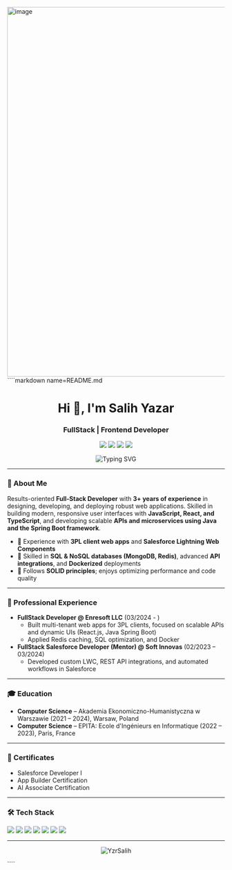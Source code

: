 <img width="872" height="856" alt="image" src="https://github.com/user-attachments/assets/991b8c5c-9634-4c62-8e71-70ec2c731551" />````markdown name=README.md
<!-- Profil README - Salih Yazar -->

<h1 align="center">Hi 👋, I'm Salih Yazar</h1>
<h3 align="center">FullStack | Frontend Developer</h3>

<p align="center">
  <a href="mailto:yzr.salih@gmail.com"><img src="https://img.shields.io/badge/email-000?style=for-the-badge&logo=gmail&logoColor=white" /></a>
  <a href="https://www.linkedin.com/in/salih-yazar-216835206"><img src="https://img.shields.io/badge/linkedin-0077B5?style=for-the-badge&logo=linkedin&logoColor=white" /></a>
  <a href="https://medium.com/@yzr.salih.yzr"><img src="https://img.shields.io/badge/medium-000?style=for-the-badge&logo=medium&logoColor=white" /></a>
  <img src="https://img.shields.io/badge/Warsaw, Poland-000?style=for-the-badge" />
</p>

<!-- Animasyonlu Introduction -->
<p align="center">
  <img src="https://readme-typing-svg.demolab.com?font=Fira+Code&duration=3000&pause=1000&color=00B2FF&center=true&vCenter=true&width=435&lines=Full-Stack+Developer+with+3%2B+years+of+experience;JavaScript+%7C+React+%7C+TypeScript+%7C+Java+Spring+Boot;API+%26+Microservice+enthusiast+%7C+Docker+fan;Open+to+collaboration+and+new+projects!" alt="Typing SVG" />
</p>

---

### 📝 About Me

Results-oriented **Full-Stack Developer** with **3+ years of experience** in designing, developing, and deploying robust web applications. Skilled in building modern, responsive user interfaces with **JavaScript, React, and TypeScript**, and developing scalable **APIs and microservices using Java and the Spring Boot framework**.

- 🚚 Experience with **3PL client web apps** and **Salesforce Lightning Web Components**
- 💾 Skilled in **SQL & NoSQL databases (MongoDB, Redis)**, advanced **API integrations**, and **Dockerized** deployments
- 🔄 Follows **SOLID principles**; enjoys optimizing performance and code quality

---

### 💼 Professional Experience

- **FullStack Developer @ Enresoft LLC** (03/2024 - )
  - Built multi-tenant web apps for 3PL clients, focused on scalable APIs and dynamic UIs (React.js, Java Spring Boot)
  - Applied Redis caching, SQL optimization, and Docker
- **FullStack Salesforce Developer (Mentor) @ Soft Innovas** (02/2023 – 03/2024)
  - Developed custom LWC, REST API integrations, and automated workflows in Salesforce

---

### 🎓 Education

- **Computer Science** – Akademia Ekonomiczno-Humanistyczna w Warszawie (2021 – 2024), Warsaw, Poland
- **Computer Science** – EPITA: Ecole d'Ingénieurs en Informatique (2022 – 2023), Paris, France

---

### 📜 Certificates

- Salesforce Developer I
- App Builder Certification
- AI Associate Certification

---

### 🛠️ Tech Stack

<p align="left">
  <img src="https://img.shields.io/badge/JavaScript-F7DF1E?style=flat-square&logo=javascript&logoColor=black"/>
  <img src="https://img.shields.io/badge/TypeScript-3178C6?style=flat-square&logo=typescript&logoColor=white"/>
  <img src="https://img.shields.io/badge/React-20232A?style=flat-square&logo=react&logoColor=61DAFB"/>
  <img src="https://img.shields.io/badge/Java-ED8B00?style=flat-square&logo=java&logoColor=white"/>
  <img src="https://img.shields.io/badge/Spring%20Boot-6DB33F?style=flat-square&logo=spring-boot&logoColor=white"/>
  <img src="https://img.shields.io/badge/Redis-DC382D?style=flat-square&logo=redis&logoColor=white"/>
  <img src="https://img.shields.io/badge/Docker-2496ED?style=flat-square&logo=docker&logoColor=white"/>
</p>

---

<!-- Profilini ziyaret edenler için sayaç (isteğe bağlı) -->
<p align="center">
  <img src="https://komarev.com/ghpvc/?username=YzrSalih&label=Profile+views&color=0e75b6&style=flat" alt="YzrSalih" />
</p>
````
